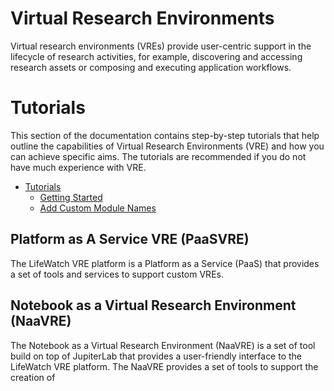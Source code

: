 # Virtual Research Environments

Virtual research environments (VREs) provide user-centric support in the lifecycle of research activities, for example, 
discovering and accessing research assets or composing and executing application workflows.

# Tutorials

This section of the documentation contains step-by-step tutorials that help outline the capabilities of Virtual Research 
Environments (VRE) and how you can achieve specific aims. The tutorials are recommended if you do not have much 
experience with VRE.

* [Tutorials](tutorials/README.md)
  * [Getting Started](tutorials/README.md#getting-started)
  * [Add Custom Module Names](tutorials/README.md#add-custom-module-names)



## Platform as A Service VRE (PaaSVRE)


The LifeWatch VRE platform is a Platform as a Service (PaaS) that provides a set of tools and services to support custom 
VREs.


## Notebook as a Virtual Research Environment (NaaVRE)

The Notebook as a Virtual Research Environment (NaaVRE) is a set of tool build on top of JupiterLab that provides a
user-friendly interface to the LifeWatch VRE platform. The NaaVRE provides a set of tools to support the creation of